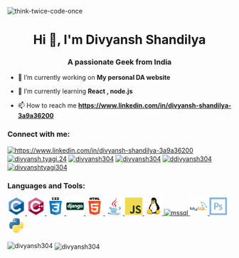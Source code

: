 


![think-twice-code-once](https://user-images.githubusercontent.com/71786521/121464856-4b629880-c9d2-11eb-8660-a51752155098.jpg)


<h1 align="center">Hi 👋, I'm Divyansh Shandilya</h1>
<h3 align="center">A passionate Geek from India</h3>

- 🔭 I’m currently working on **My personal DA website**

- 🌱 I’m currently learning **React , node.js**

- 📫 How to reach me **https://www.linkedin.com/in/divyansh-shandilya-3a9a36200**

<h3 align="left">Connect with me:</h3>
<p align="left">
<a href="https://linkedin.com/in/https://www.linkedin.com/in/divyansh-shandilya-3a9a36200" target="blank"><img align="center" src="https://raw.githubusercontent.com/rahuldkjain/github-profile-readme-generator/master/src/images/icons/Social/linked-in-alt.svg" alt="https://www.linkedin.com/in/divyansh-shandilya-3a9a36200" height="30" width="40" /></a>
<a href="https://instagram.com/divyansh.tyagi.24" target="blank"><img align="center" src="https://raw.githubusercontent.com/rahuldkjain/github-profile-readme-generator/master/src/images/icons/Social/instagram.svg" alt="divyansh.tyagi.24" height="30" width="40" /></a>
<a href="https://www.codechef.com/users/divyansh304" target="blank"><img align="center" src="https://cdn.jsdelivr.net/npm/simple-icons@3.1.0/icons/codechef.svg" alt="divyansh304" height="30" width="40" /></a>
<a href="https://codeforces.com/profile/divyansh304" target="blank"><img align="center" src="https://cdn.jsdelivr.net/npm/simple-icons@3.0.1/icons/codeforces.svg" alt="divyansh304" height="30" width="40" /></a>
<a href="https://www.leetcode.com/ddivyansh304" target="blank"><img align="center" src="https://raw.githubusercontent.com/rahuldkjain/github-profile-readme-generator/master/src/images/icons/Social/leet-code.svg" alt="ddivyansh304" height="30" width="40" /></a>
<a href="https://auth.geeksforgeeks.org/user/divyanshtyagi304" target="blank"><img align="center" src="https://raw.githubusercontent.com/rahuldkjain/github-profile-readme-generator/master/src/images/icons/Social/geeks-for-geeks.svg" alt="divyanshtyagi304" height="30" width="40" /></a>
</p>

<h3 align="left">Languages and Tools:</h3>
<p align="left"> <a href="https://www.cprogramming.com/" target="_blank"> <img src="https://raw.githubusercontent.com/devicons/devicon/master/icons/c/c-original.svg" alt="c" width="40" height="40"/> </a> <a href="https://www.w3schools.com/cpp/" target="_blank"> <img src="https://raw.githubusercontent.com/devicons/devicon/master/icons/cplusplus/cplusplus-original.svg" alt="cplusplus" width="40" height="40"/> </a> <a href="https://www.w3schools.com/css/" target="_blank"> <img src="https://raw.githubusercontent.com/devicons/devicon/master/icons/css3/css3-original-wordmark.svg" alt="css3" width="40" height="40"/> </a> <a href="https://www.djangoproject.com/" target="_blank"> <img src="https://raw.githubusercontent.com/devicons/devicon/master/icons/django/django-original.svg" alt="django" width="40" height="40"/> </a> <a href="https://www.w3.org/html/" target="_blank"> <img src="https://raw.githubusercontent.com/devicons/devicon/master/icons/html5/html5-original-wordmark.svg" alt="html5" width="40" height="40"/> </a> <a href="https://www.java.com" target="_blank"> <img src="https://raw.githubusercontent.com/devicons/devicon/master/icons/java/java-original.svg" alt="java" width="40" height="40"/> </a> <a href="https://developer.mozilla.org/en-US/docs/Web/JavaScript" target="_blank"> <img src="https://raw.githubusercontent.com/devicons/devicon/master/icons/javascript/javascript-original.svg" alt="javascript" width="40" height="40"/> </a> <a href="https://www.linux.org/" target="_blank"> <img src="https://raw.githubusercontent.com/devicons/devicon/master/icons/linux/linux-original.svg" alt="linux" width="40" height="40"/> </a> <a href="https://www.microsoft.com/en-us/sql-server" target="_blank"> <img src="https://www.svgrepo.com/show/303229/microsoft-sql-server-logo.svg" alt="mssql" width="40" height="40"/> </a> <a href="https://www.mysql.com/" target="_blank"> <img src="https://raw.githubusercontent.com/devicons/devicon/master/icons/mysql/mysql-original-wordmark.svg" alt="mysql" width="40" height="40"/> </a> <a href="https://www.photoshop.com/en" target="_blank"> <img src="https://raw.githubusercontent.com/devicons/devicon/master/icons/photoshop/photoshop-line.svg" alt="photoshop" width="40" height="40"/> </a> <a href="https://www.python.org" target="_blank"> <img src="https://raw.githubusercontent.com/devicons/devicon/master/icons/python/python-original.svg" alt="python" width="40" height="40"/> </a> </p>

<p><img align="left" src="https://github-readme-stats.vercel.app/api/top-langs?username=divyansh304&show_icons=true&locale=en&layout=compact" alt="divyansh304" /></p>

<p>&nbsp;<img align="center" src="https://github-readme-stats.vercel.app/api?username=divyansh304&show_icons=true&locale=en" alt="divyansh304" /></p>

